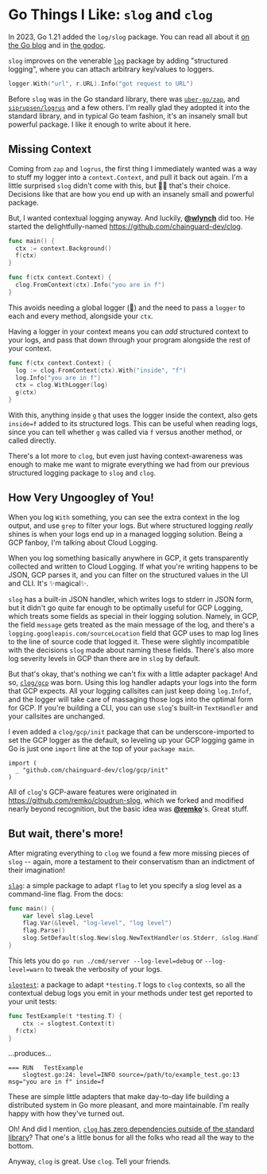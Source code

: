 # Go Things I Like: `slog` and `clog`

In 2023, Go 1.21 added the `log/slog` package. You can read all about it [on the Go blog](https://go.dev/blog/slog) and in [the godoc](https://pkg.go.dev/log/slog).

`slog` improves on the venerable [`log`](https://pkg.go.dev/log) package by adding "structured logging", where you can attach arbitrary key/values to loggers.

```go
logger.With("url", r.URL).Info("got request to URL")
```

Before `slog` was in the Go standard library, there was [`uber-go/zap`](https://github.com/uber-go/zap), and [`siprupsen/logrus`](https://github.com/sirupsen/logrus) and a few others. I'm really glad they adopted it into the standard library, and in typical Go team fashion, it's an insanely small but powerful package. I like it enough to write about it here.

## Missing Context

Coming from `zap` and `logrus`, the first thing I immediately wanted was a way to stuff my logger into a `context.Context`, and pull it back out again. I'm a little surprised `slog` didn't come with this, but 🤷‍♂️ that's their choice. Decisions like that are how you end up with an insanely small and powerful package.

But, I wanted contextual logging anyway. And luckily, [**@wlynch**](https://github.com/wlynch) did too. He started the delightfully-named https://github.com/chainguard-dev/clog.

```go
func main() {
  ctx := context.Background()
  f(ctx)
}

func f(ctx context.Context) {
  clog.FromContext(ctx).Info("you are in f")
}
```

This avoids needing a global logger (🤢) and the need to pass a `logger` to each and every method, alongside your `ctx`.

Having a logger in your context means you can _add_ structured context to your logs, and pass that down through your program alongside the rest of your context.

```go
func f(ctx context.Context) {
  log := clog.FromContext(ctx).With("inside", "f")
  log.Info("you are in f")
  ctx = clog.WithLogger(log)
  g(ctx)
}
```

With this, anything inside `g` that uses the logger inside the context, also gets `inside=f` added to its structured logs. This can be useful when reading logs, since you can tell whether `g` was called via `f` versus another method, or called directly.

There's a lot more to `clog`, but even just having context-awareness was enough to make me want to migrate everything we had from our previous structured logging package to `slog` and `clog`.

## How Very Ungoogley of You!

When you log `With` something, you can see the extra context in the log output, and use `grep` to filter your logs. But where structured logging _really_ shines is when your logs end up in a managed logging solution. Being a GCP fanboy, I'm talking about Cloud Logging.

When you log something basically anywhere in GCP, it gets transparently collected and written to Cloud Logging. If what you're writing happens to be JSON, GCP parses it, and you can filter on the structured values in the UI and CLI. It's ✨magical✨.

`slog` has a built-in JSON handler, which writes logs to stderr in JSON form, but it didn't go quite far enough to be optimally useful for GCP Logging, which treats some fields as special in their logging solution. Namely, in GCP, the field `message` gets treated as the main message of the log, and there's a `logging.googleapis.com/sourceLocation` field that GCP uses to map log lines to the line of source code that logged it. These were slightly incompatible with the decisions `slog` made about naming these fields. There's also more log severity levels in GCP than there are in `slog` by default.

But that's okay, that's nothing we can't fix with a little adapter package! And so, [`clog/gcp`](https://github.com/chainguard-dev/clog/tree/main/gcp) was born. Using this log handler adapts your logs into the form that GCP expects. All your logging callsites can just keep doing `log.Infof`, and the logger will take care of massaging those logs into the optimal form for GCP. If you're building a CLI, you can use `slog`'s built-in `TextHandler` and your callsites are unchanged.

I even added a `clog/gcp/init` package that can be underscore-imported to set the GCP logger as the default, so leveling up your GCP logging game in Go is just one `import` line at the top of your `package main`.

```
import (
  _ "github.com/chainguard-dev/clog/gcp/init"
)
```

All of `clog`'s GCP-aware features were originated in https://github.com/remko/cloudrun-slog, which we forked and modified nearly beyond recognition, but the basic idea was [**@remko**](https://github.com/remko)'s. Great stuff.

## But wait, there's more!

After migrating everything to `clog` we found a few more missing pieces of `slog` -- again, more a testament to their conservatism than an indictment of their imagination!

[`slag`](https://pkg.go.dev/github.com/chainguard-dev/clog/slag): a simple package to adapt `flag` to let you specify a slog level as a command-line flag. From the docs:

```go
func main() {
	var level slag.Level
	flag.Var(&level, "log-level", "log level")
	flag.Parse()
	slog.SetDefault(slog.New(slog.NewTextHandler(os.Stderr, &slog.HandlerOptions{Level: &level})))
}
```

This lets you do `go run ./cmd/server --log-level=debug` or `--log-level=warn` to tweak the verbosity of your logs.

[`slogtest`](https://pkg.go.dev/github.com/chainguard-dev/clog/slogtest): a package to adapt `*testing.T` logs to `clog` contexts, so all the contextual debug logs you emit in your methods under test get reported to your unit tests:

```go
func TestExample(t *testing.T) {
	ctx := slogtest.Context(t)
  f(ctx)
}
```

...produces...

```
=== RUN   TestExample
	slogtest.go:24: level=INFO source=/path/to/example_test.go:13 msg="you are in f" inside=f
```

These are simple little adapters that make day-to-day life building a distributed system in Go more pleasant, and more maintainable. I'm really happy with how they've turned out.

Oh! And did I mention, [`clog` has zero dependencies outside of the standard library](https://github.com/chainguard-dev/clog/blob/main/go.mod)? That one's a little bonus for all the folks who read all the way to the bottom.

Anyway, `clog` is great. Use `clog`. Tell your friends.
